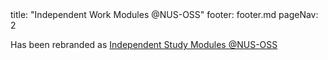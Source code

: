 <frontmatter>
  title: "Independent Work Modules @NUS-OSS"
  footer: footer.md
  pageNav: 2
</frontmatter>

Has been rebranded as [Independent Study Modules @NUS-OSS](isc.md)
